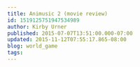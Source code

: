 ```yaml
---
title: Animusic 2 (movie review)
id: 1519125751947534989
author: Kirby Urner
published: 2015-07-07T13:51:00.000-07:00
updated: 2015-11-12T07:55:17.865-08:00
blog: world_game
tags: 
---
```



